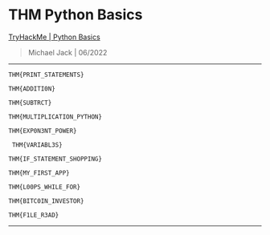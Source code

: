 # THM Python Basics

[TryHackMe | Python Basics](https://tryhackme.com/room/pythonbasics)

> Michael Jack | 06/2022

---

```
THM{PRINT_STATEMENTS}
```

```
THM{ADDITI0N}
```

```
THM{SUBTRCT}
```

```
THM{MULTIPLICATION_PYTHON}
```

```
THM{EXP0N3NT_POWER}
```

```
 THM{VARIABL3S}
```

```
THM{IF_STATEMENT_SHOPPING}
```

```
THM{MY_FIRST_APP}
```

```
THM{L00PS_WHILE_FOR}
```

```
THM{BITC0IN_INVESTOR}
```

```
THM{F1LE_R3AD}
```

---






